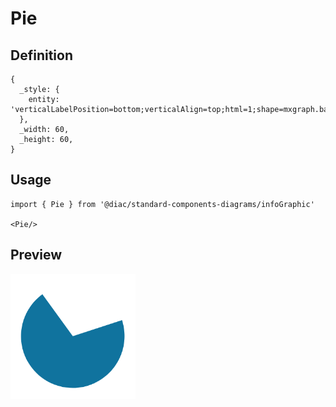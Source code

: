 # Pie

## Definition

```
{
  _style: { 
    entity: 'verticalLabelPosition=bottom;verticalAlign=top;html=1;shape=mxgraph.basic.pie;fillColor=#10739E;strokeColor=none;startAngle=0.2;endAngle=0.9;',
  },
  _width: 60,
  _height: 60,
}
```

## Usage

```
import { Pie } from '@diac/standard-components-diagrams/infoGraphic'

<Pie/>
```

## Preview

<img src="./pie.png" width="200"/>
